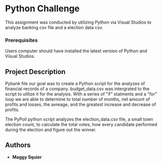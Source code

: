 # Python Challenge

This assignment was conducted by utilizing Python via Visual Studios to analyze banking csv file and a election data csv. 

### Prerequisites

Users computer should have installed the latest version of Python and Visual Studios.

## Project Description 

Pybank file our goal was to create a Python script for the analyzes of financial records of a company. budget_data.csv was intergrated to the script to utilize it for the analysis. With a series of "if" statments and a "for" loop we are able to determine to total number of months, net amount of profits and losses, the avreage, and the greatest increase and decrease of profits. 

The PyPoll python script analyzes the election_data.csv file, a small town election count, to calculate the total votes, how every candidate performed during the election and figure out the winner. 

## Authors

* **Maggy Squier** 

